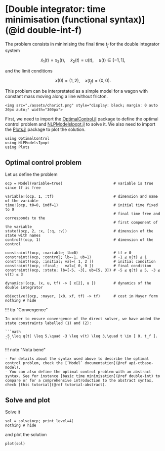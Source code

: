# [Double integrator: time minimisation (functional syntax)](@id double-int-f)

The problem consists in minimising the final time $t_f$ for the double integrator system

```math
    \dot x_1(t) = x_2(t), \quad \dot x_2(t) = u(t), \quad u(t) \in [-1,1],
```

and the limit conditions

```math
    x(0) = (1,2), \quad x(t_f) = (0,0).
```

This problem can be interpretated as a simple model for a wagon with constant mass moving along
a line without fricton.

```@raw html
<img src="./assets/chariot.png" style="display: block; margin: 0 auto 20px auto;" width="300px">
```

First, we need to import the [OptimalControl.jl](https://control-toolbox.org/OptimalControl.jl) package to define the 
optimal control problem and [NLPModelsIpopt.jl](jso.dev/NLPModelsIpopt.jl) to solve it. 
We also need to import the [Plots.jl](https://docs.juliaplots.org) package to plot the solution.

```@example main
using OptimalControl
using NLPModelsIpopt
using Plots
```

## Optimal control problem

Let us define the problem

```@example main
ocp = Model(variable=true)                       # variable is true since tf is free

variable!(ocp, 1, :tf)                           # dimension and name of the variable
time!(ocp, t0=0, indf=1)                         # initial time fixed to 0
                                                 # final time free and corresponds to the
                                                 # first component of the variable
state!(ocp, 2, :x, [:q, :v])                     # dimension of the state with names
control!(ocp, 1)                                 # dimension of the control

constraint!(ocp, :variable; lb=0)                # tf ≥ 0
constraint!(ocp, :control; lb=-1, ub=1)          # -1 ≤ u(t) ≤ 1
constraint!(ocp, :initial; val=[ 1, 2 ])         # initial condition
constraint!(ocp, :final;   val=[ 0, 0 ])         # final condition
constraint!(ocp, :state; lb=[-5, -3], ub=[5, 3]) # -5 ≤ q(t) ≤ 5, -3 ≤ v(t) ≤ 3

dynamics!(ocp, (x, u, tf) -> [ x[2], u ])        # dynamics of the double integrator

objective!(ocp, :mayer, (x0, xf, tf) -> tf)      # cost in Mayer form
nothing # hide
```

!!! tip "Convergence"

    In order to ensure convergence of the direct solver, we have added the state constraints labelled (1) and (2):

    ```math
    -5 \leq q(t) \leq 5,\quad -3 \leq v(t) \leq 3,\quad t \in [ 0, t_f ].
    ```

!!! note "Nota bene"

    - For details about the syntax used above to describe the optimal control problem, check the [`Model` documentation](@ref api-ctbase-model).
    - You can also define the optimal control problem with an abstract syntax. See for instance [basic time minimisation](@ref double-int) to compare or for a comprehensive introduction to the abstract syntax, check [this tutorial](@ref tutorial-abstract).

## Solve and plot

Solve it

```@example main
sol = solve(ocp; print_level=4)
nothing # hide
```

and plot the solution

```@example main
plot(sol)
```
